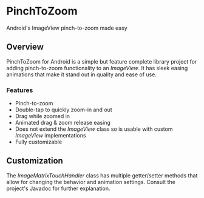 # PinchToZoom
Android's ImageView pinch-to-zoom made easy

## Overview
PinchToZoom for Android is a simple but feature complete library project for adding pinch-to-zoom functionality to an *ImageView*. It has sleek easing animations that make it stand out in quality and ease of use.

### Features
* Pinch-to-zoom
* Double-tap to quickly zoom-in and out
* Drag while zoomed in
* Animated drag & zoom release easing
* Does not extend the *ImageView* class so is usable with custom *ImageView* implementations
* Fully customizable

## Customization
The *ImageMatrixTouchHandler* class has multiple getter/setter methods that allow for changing the behavior and animation settings. Consult the project's Javadoc for further explanation.
